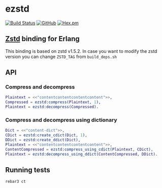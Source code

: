 # ezstd

[![Build Status](https://travis-ci.com/silviucpp/ezstd.svg?branch=master)](https://travis-ci.com/github/silviucpp/ezstd)
[![GitHub](https://img.shields.io/github/license/silviucpp/ezstd)](https://github.com/silviucpp/ezstd/blob/master/LICENSE)
[![Hex.pm](https://img.shields.io/hexpm/v/ezstd)](https://hex.pm/packages/ezstd)

## [Zstd][1] binding for Erlang

This binding is based on zstd v1.5.2. In case you want to modify the zstd version you can change `ZSTD_TAG` from `build_deps.sh`

## API

### Compress and decompress

```erl
Plaintext = <<"contentcontentcontentcontent">>,
Compressed = ezstd:compress(Plaintext, 1),
Plaintext = ezstd:decompress(Compressed).
```

### Compress and decompress using dictionary

```erl
Dict = <<"content-dict">>,
CDict = ezstd:create_cdict(Dict, 1),
DDict = ezstd:create_ddict(Dict),
Plaintext = <<"contentcontentcontentcontent">>,
ContentCompressed = ezstd:compress_using_cdict(Plaintext, CDict),
Plaintext = ezstd:decompress_using_ddict(ContentCompressed, DDict).
```

## Running tests

```sh
rebar3 ct
```

[1]:http://facebook.github.io/zstd/
